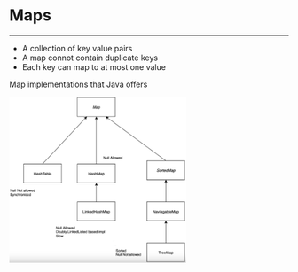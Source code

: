 # Maps
------------
-  A collection of key value pairs
-  A map connot contain duplicate keys
-  Each key can map to at most one value

Map implementations that Java offers

<img src="Maps.PNG" height="300">

